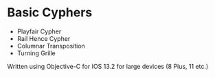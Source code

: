# Basic Cyphers
* Playfair Cypher
* Rail Hence Cypher
* Columnar Transposition
* Turning Grille

Written using Objective-C for IOS 13.2 for large devices (8 Plus, 11 etc.)
